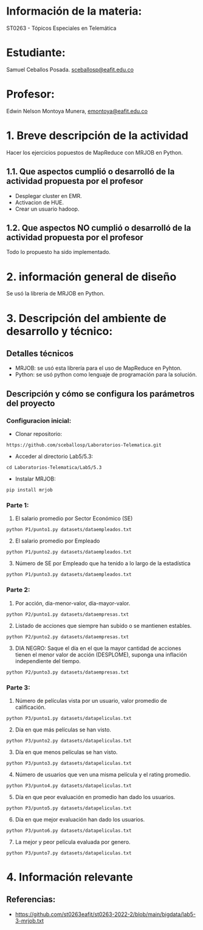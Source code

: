 # Información de la materia:

ST0263 - Tópicos Especiales en Telemática

# Estudiante:

Samuel Ceballos Posada. sceballosp@eafit.edu.co

# Profesor:

Edwin Nelson Montoya Munera, [emontoya@eafit.edu.co](mailto:emontoya@eafit.edu.co)

# 1. Breve descripción de la actividad

Hacer los ejercicios popuestos de MapReduce con MRJOB en Python.

## 1.1. Que aspectos cumplió o desarrolló de la actividad propuesta por el profesor

- Desplegar cluster en EMR.
- Activacion de HUE.
- Crear un usuario hadoop.

## 1.2. Que aspectos NO cumplió o desarrolló de la actividad propuesta por el profesor

Todo lo propuesto ha sido implementado.

# 2. información general de diseño

Se usó la libreria de MRJOB en Python.

# 3. Descripción del ambiente de desarrollo y técnico:

## Detalles técnicos

- MRJOB: se usó esta librería para el uso de MapReduce en Pyhton.
- Python: se usó python como lenguaje de programación para la solución.

## Descripción y cómo se configura los parámetros del proyecto

### Configuracion inicial:

- Clonar repositorio:

```
https://github.com/sceballosp/Laboratorios-Telematica.git
```

- Acceder al directorio Lab5/5.3:

```
cd Laboratorios-Telematica/Lab5/5.3
```

- Instalar MRJOB:

```
pip install mrjob
```

### Parte 1:

1. El salario promedio por Sector Económico (SE)

```
python P1/punto1.py datasets/dataempleados.txt
```

2. El salario promedio por Empleado

```
python P1/punto2.py datasets/dataempleados.txt
```

3. Número de SE por Empleado que ha tenido a lo largo de la estadística

```
python P1/punto3.py datasets/dataempleados.txt
```

### Parte 2:

1. Por acción, dia-menor-valor, día-mayor-valor.

```
python P2/punto1.py datasets/dataempresas.txt
```

2. Listado de acciones que siempre han subido o se mantienen estables.

```
python P2/punto2.py datasets/dataempresas.txt
```

3. DIA NEGRO: Saque el día en el que la mayor cantidad de acciones tienen el menor valor de acción (DESPLOME), suponga una inflación independiente del tiempo.

```
python P2/punto3.py datasets/dataempresas.txt
```

### Parte 3:

1. Número de películas vista por un usuario, valor promedio de calificación.

```
python P3/punto1.py datasets/datapeliculas.txt
```

2. Día en que más películas se han visto.

```
python P3/punto2.py datasets/datapeliculas.txt
```

3. Día en que menos películas se han visto.

```
python P3/punto3.py datasets/datapeliculas.txt
```

4. Número de usuarios que ven una misma película y el rating promedio.

```
python P3/punto4.py datasets/datapeliculas.txt
```

5. Día en que peor evaluación en promedio han dado los usuarios.

```
python P3/punto5.py datasets/datapeliculas.txt
```

6. Día en que mejor evaluación han dado los usuarios.

```
python P3/punto6.py datasets/datapeliculas.txt
```

7. La mejor y peor película evaluada por genero.

```
python P3/punto7.py datasets/datapeliculas.txt
```

# 4. Información relevante

## Referencias:

- https://github.com/st0263eafit/st0263-2022-2/blob/main/bigdata/lab5-3-mrjob.txt
